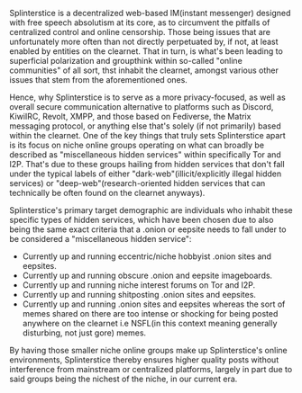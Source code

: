 Splinterstice is a decentralized web-based IM(instant messenger) designed with free speech absolutism at its core, as to circumvent the pitfalls of centralized control and online censorship. Those being issues that are unfortunately more often than not directly perpetuated by, if not, at least enabled by entities on the clearnet. That in turn, is what's been leading to superficial polarization and groupthink within so-called "online communities" of all sort, thst inhabit the clearnet, amongst various other issues that stem from the aforementioned ones.

Hence, why Splinterstice is to serve as a more privacy-focused, as well as overall secure communication alternative to platforms such as Discord, KiwiIRC, Revolt, XMPP, and those based on Fediverse, the Matrix messaging protocol, or anything else that's solely (if not primarily) based within the clearnet. One of the key things that truly sets Splinterstice apart is its focus on niche online groups operating on what can broadly be described as "miscellaneous hidden services" within specifically Tor and I2P. That's due to these groups hailing from hidden services that don't fall under the typical labels of either "dark-web"(illicit/explicitly illegal hidden services) or "deep-web"(research-oriented hidden services that can technically be often found on the clearnet anyways).

Splinterstice's primary target demographic are individuals who inhabit these specific types of hidden services, which have been chosen due to also being the same exact criteria that a .onion or eepsite needs to fall under to be considered a "miscellaneous hidden service":

- Currently up and running eccentric/niche hobbyist .onion sites and eepsites.
- Currently up and running obscure .onion and eepsite imageboards.  
- Currently up and running niche interest forums on Tor and I2P.
- Currently up and running shitposting .onion sites and eepsites.
- Currently up and running .onion sites and eepsites whereas the sort of memes shared on there are too intense or shocking for being posted anywhere on the clearnet i.e NSFL(in this context meaning generally disturbing, not just gore) memes.

By having those smaller niche online groups make up Splinterstice's online environments, Splinterstice thereby ensures higher quality posts without interference from mainstream or centralized platforms, largely in part due to said groups being the nichest of the niche, in our current era.
